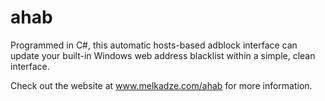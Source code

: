 # ahab
Programmed in C#, this automatic hosts-based adblock interface can update your built-in Windows web address blacklist within a simple, clean interface.

Check out the website at www.melkadze.com/ahab for more information.

